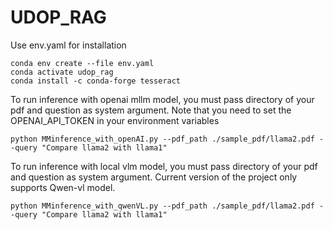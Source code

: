 # UDOP_RAG

Use env.yaml for installation
```
conda env create --file env.yaml
conda activate udop_rag
conda install -c conda-forge tesseract
```

To run inference with openai mllm model, you must pass directory of your pdf and question as system argument. Note that you need to set the OPENAI_API_TOKEN in your environment variables
```
python MMinference_with_openAI.py --pdf_path ./sample_pdf/llama2.pdf --query "Compare llama2 with llama1"
```

To run inference with local vlm model, you must pass directory of your pdf and question as system argument.  Current version of the project only supports Qwen-vl model.
```
python MMinference_with_qwenVL.py --pdf_path ./sample_pdf/llama2.pdf --query "Compare llama2 with llama1"
```